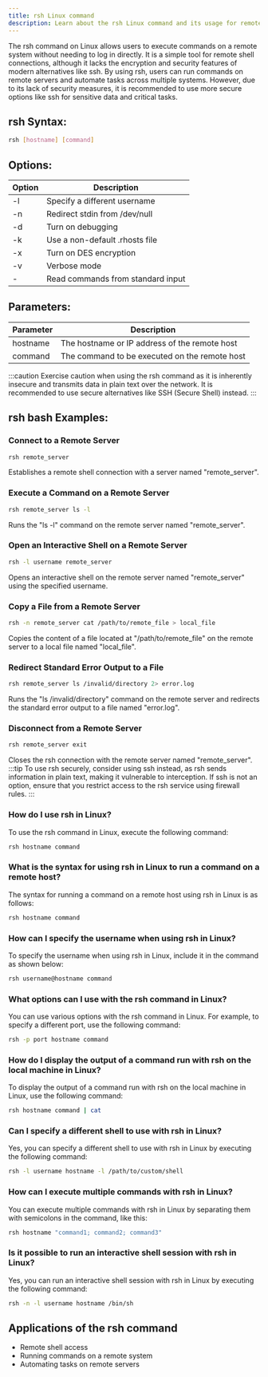 ```yaml
---
title: rsh Linux command
description: Learn about the rsh Linux command and its usage for remote shell connections. Compare it with other commands like ssh and telnet.
---
```


The rsh command on Linux allows users to execute commands on a remote system without needing to log in directly. It is a simple tool for remote shell connections, although it lacks the encryption and security features of modern alternatives like ssh. By using rsh, users can run commands on remote servers and automate tasks across multiple systems. However, due to its lack of security measures, it is recommended to use more secure options like ssh for sensitive data and critical tasks.
## rsh Syntax:
```bash
rsh [hostname] [command]
```

## Options:
| Option | Description                     |
|--------|---------------------------------|
| -l     | Specify a different username     |
| -n     | Redirect stdin from /dev/null    |
| -d     | Turn on debugging                |
| -k     | Use a non-default .rhosts file   |
| -x     | Turn on DES encryption           |
| -v     | Verbose mode                     |
| -   | Read commands from standard input |

## Parameters:
| Parameter | Description                            |
|-----------|----------------------------------------|
| hostname  | The hostname or IP address of the remote host |
| command   | The command to be executed on the remote host |

:::caution
Exercise caution when using the rsh command as it is inherently insecure and transmits data in plain text over the network. It is recommended to use secure alternatives like SSH (Secure Shell) instead.
:::
## rsh bash Examples:
### Connect to a Remote Server
```bash
rsh remote_server
```
Establishes a remote shell connection with a server named "remote_server".

### Execute a Command on a Remote Server
```bash
rsh remote_server ls -l
```
Runs the "ls -l" command on the remote server named "remote_server".

### Open an Interactive Shell on a Remote Server
```bash
rsh -l username remote_server
```
Opens an interactive shell on the remote server named "remote_server" using the specified username.

### Copy a File from a Remote Server
```bash
rsh -n remote_server cat /path/to/remote_file > local_file
```
Copies the content of a file located at "/path/to/remote_file" on the remote server to a local file named "local_file".

### Redirect Standard Error Output to a File
```bash
rsh remote_server ls /invalid/directory 2> error.log
```
Runs the "ls /invalid/directory" command on the remote server and redirects the standard error output to a file named "error.log".

### Disconnect from a Remote Server
```bash
rsh remote_server exit
```
Closes the rsh connection with the remote server named "remote_server".
:::tip
To use rsh securely, consider using ssh instead, as rsh sends information in plain text, making it vulnerable to interception. If ssh is not an option, ensure that you restrict access to the rsh service using firewall rules.
:::

### How do I use rsh in Linux?
To use the rsh command in Linux, execute the following command:
```bash
rsh hostname command
```

### What is the syntax for using rsh in Linux to run a command on a remote host?
The syntax for running a command on a remote host using rsh in Linux is as follows:
```bash
rsh hostname command
```

### How can I specify the username when using rsh in Linux?
To specify the username when using rsh in Linux, include it in the command as shown below:
```bash
rsh username@hostname command
```

### What options can I use with the rsh command in Linux?
You can use various options with the rsh command in Linux. For example, to specify a different port, use the following command:
```bash
rsh -p port hostname command
```

### How do I display the output of a command run with rsh on the local machine in Linux?
To display the output of a command run with rsh on the local machine in Linux, use the following command:
```bash
rsh hostname command | cat
```

### Can I specify a different shell to use with rsh in Linux?
Yes, you can specify a different shell to use with rsh in Linux by executing the following command:
```bash
rsh -l username hostname -l /path/to/custom/shell
```

### How can I execute multiple commands with rsh in Linux?
You can execute multiple commands with rsh in Linux by separating them with semicolons in the command, like this:
```bash
rsh hostname "command1; command2; command3"
```

### Is it possible to run an interactive shell session with rsh in Linux?
Yes, you can run an interactive shell session with rsh in Linux by executing the following command:
```bash
rsh -n -l username hostname /bin/sh
```
## Applications of the rsh command

- Remote shell access
- Running commands on a remote system
- Automating tasks on remote servers